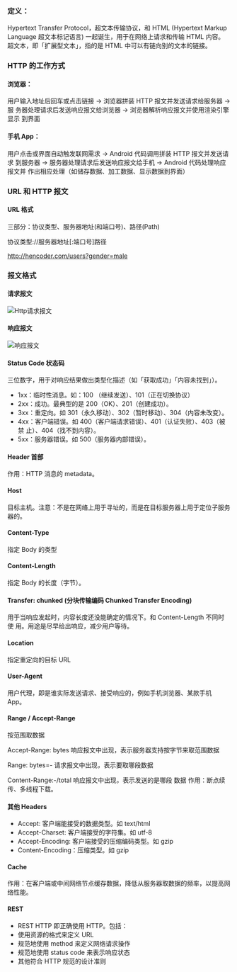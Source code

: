 ###  定义：

Hypertext Transfer Protocol，超⽂本传输协议，和 HTML (Hypertext Markup Language 超⽂本标记语⾔) ⼀起诞⽣，⽤于在⽹络上请求和传输 HTML 内容。 超⽂本，即「扩展型⽂本」，指的是 HTML 中可以有链向别的⽂本的链接。

### HTTP 的⼯作⽅式 

#### 浏览器： 

⽤户输⼊地址后回⻋或点击链接 -> 浏览器拼装 HTTP 报⽂并发送请求给服务器 -> 服 务器处理请求后发送响应报⽂给浏览器 -> 浏览器解析响应报⽂并使⽤渲染引擎显示 到界⾯ 

#### ⼿机 App：

⽤户点击或界⾯⾃动触发联⽹需求 -> Android 代码调⽤拼装 HTTP 报⽂并发送请求 到服务器 -> 服务器处理请求后发送响应报⽂给⼿机 -> Android 代码处理响应报⽂并 作出相应处理（如储存数据、加⼯数据、显示数据到界⾯）

### URL 和 HTTP 报⽂ 

#### URL 格式 

三部分：协议类型、服务器地址(和端⼝号)、路径(Path) 

协议类型://服务器地址[:端⼝号]路径

 http://hencoder.com/users?gender=male

### 报⽂格式 

#### 请求报⽂

<img src="https://img.imgdb.cn/item/6017c0af3ffa7d37b3dd7b45.jpg" alt="Http请求报文" style="zoom:100%;" />

 #### 响应报⽂

<img src="https://img.imgdb.cn/item/6017c12a3ffa7d37b3dddfd2.jpg" alt="响应报文" style="zoom:100%;" />

#### Status Code 状态码

三位数字，⽤于对响应结果做出类型化描述（如「获取成功」「内容未找到」）。

- 1xx：临时性消息。如：100 （继续发送）、101（正在切换协议） 
- 2xx：成功。最典型的是 200（OK）、201（创建成功）。 
- 3xx：重定向。如 301（永久移动）、302（暂时移动）、304（内容未改变）。 
- 4xx：客户端错误。如 400（客户端请求错误）、401（认证失败）、403（被禁 ⽌）、404（找不到内容）。
- 5xx：服务器错误。如 500（服务器内部错误）。

#### Header ⾸部 

作⽤：HTTP 消息的 metadata。 

#### Host 

⽬标主机。注意：不是在⽹络上⽤于寻址的，⽽是在⽬标服务器上⽤于定位⼦服务 器的。

#### Content-Type 

指定 Body 的类型

#### Content-Length 

指定 Body 的⻓度（字节）。

#### Transfer: chunked (分块传输编码 Chunked Transfer Encoding) 

⽤于当响应发起时，内容⻓度还没能确定的情况下。和 Content-Length 不同时使 ⽤。⽤途是尽早给出响应，减少⽤户等待。

#### Location 

指定重定向的⽬标 URL 

#### User-Agent 

⽤户代理，即是谁实际发送请求、接受响应的，例如⼿机浏览器、某款⼿机 App。 

#### Range / Accept-Range 

按范围取数据 

Accept-Range: bytes 响应报⽂中出现，表示服务器⽀持按字节来取范围数据 

Range: bytes=- 请求报⽂中出现，表示要取哪段数据 

Content-Range:-/total 响应报⽂中出现，表示发送的是哪段 数据 作⽤：断点续传、多线程下载。 

#### 其他 Headers

- Accept: 客户端能接受的数据类型。如 text/html
- Accept-Charset: 客户端接受的字符集。如 utf-8
- Accept-Encoding: 客户端接受的压缩编码类型。如 gzip
- Content-Encoding：压缩类型。如 gzip

#### Cache 

作⽤：在客户端或中间⽹络节点缓存数据，降低从服务器取数据的频率，以提⾼⽹ 络性能。 

#### REST 

- REST HTTP 即正确使⽤ HTTP。包括： 
- 使⽤资源的格式来定义 URL 
- 规范地使⽤ method 来定义⽹络请求操作 
- 规范地使⽤ status code 来表示响应状态 
- 其他符合 HTTP 规范的设计准则
